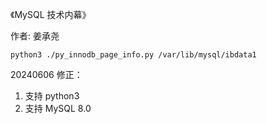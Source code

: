 《MySQL 技术内幕》

作者: 姜承尧

```shell
python3 ./py_innodb_page_info.py /var/lib/mysql/ibdata1
```

20240606 修正：

1. 支持 python3
2. 支持 MySQL 8.0
